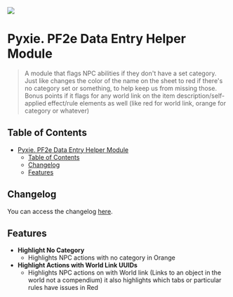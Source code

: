 ![](https://img.shields.io/badge/Foundry-v13-informational)

# Pyxie. PF2e Data Entry Helper Module

> A module that flags NPC abilities if they don't have a set category. Just like changes the color of the name on the sheet to red if there's no category set or something, to help keep us from missing those. Bonus points if it flags for any world link on the item description/self-applied effect/rule elements as well (like red for world link, orange for category or whatever)

## Table of Contents

- [Pyxie. PF2e Data Entry Helper Module](#pyxie-pf2e-data-entry-helper-module)
  - [Table of Contents](#table-of-contents)
  - [Changelog](#changelog)
  - [Features](#features)

## Changelog

You can access the changelog [here](/CHANGELOG.md).

## Features

- **Highlight No Category**
  - Highlights NPC actions with no category in Orange
- **Highlight Actions with World Link UUIDs**
  - Highlights NPC actions on with World link (Links to an object in the world not a compendium) it also highlights which tabs or particular rules have issues in Red
